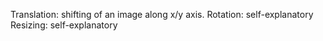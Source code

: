 Translation: shifting of an image along x/y axis.
Rotation: self-explanatory
Resizing: self-explanatory

